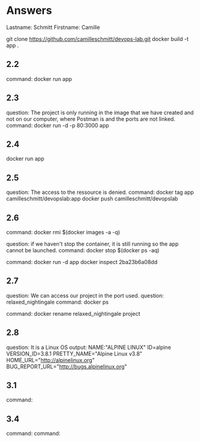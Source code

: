 # Answers

Lastname: Schmitt
Firstname: Camille

git clone https://github.com/camilleschmitt/devops-lab.git
docker build -t app .


## 2.2
command: docker run app

## 2.3
question: The project is only running in the image that we have created and not on our computer, where Postman is and the ports are not linked.
command:  docker run -d -p 80:3000 app

## 2.4
docker run  app

## 2.5
question: The access to the ressource is denied.
command:
docker tag app camilleschmitt/devopslab:app
docker push camilleschmitt/devopslab

## 2.6
command:
docker rmi $(docker images -a -q)

question: if we haven't stop the container, it is still running so the app cannot be launched.
command: docker stop $(docker ps -aq)

command:
docker run -d app
docker inspect 2ba23b6a08dd

## 2.7
question: We can access our project in the port used.
question: relaxed_nightingale
command: docker ps

command: docker rename relaxed_nightingale project

## 2.8
question: It is a Linux OS
output:
NAME:"ALPINE LINUX"
ID=alpine
VERSION_ID=3.8.1
PRETTY_NAME="Alpine Linux v3.8"
HOME_URL="http://alpinelinux.org"
BUG_REPORT_URL="http://bugs.alpinelinux.org"

## 3.1
command:

## 3.4
command:
command:
